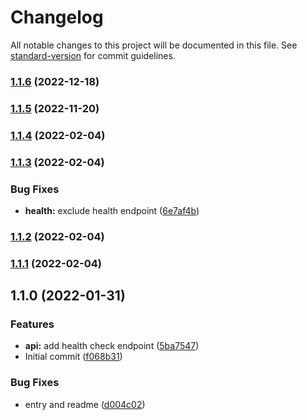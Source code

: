 # Changelog

All notable changes to this project will be documented in this file. See [standard-version](https://github.com/conventional-changelog/standard-version) for commit guidelines.

### [1.1.6](https://github.com/eyzi/cdn/compare/v1.1.5...v1.1.6) (2022-12-18)

### [1.1.5](https://github.com/eyzi/cdn/compare/v1.1.4...v1.1.5) (2022-11-20)

### [1.1.4](https://github.com/eyzi/cdn/compare/v1.1.3...v1.1.4) (2022-02-04)

### [1.1.3](https://github.com/eyzi/cdn/compare/v1.1.2...v1.1.3) (2022-02-04)


### Bug Fixes

* **health:** exclude health endpoint ([6e7af4b](https://github.com/eyzi/cdn/commit/6e7af4bfccad7865cd3b1560bb4588a974318360))

### [1.1.2](https://github.com/eyzi/cdn/compare/v1.1.0...v1.1.2) (2022-02-04)

### [1.1.1](https://github.com/eyzi/cdn/compare/v1.1.0...v1.1.1) (2022-02-04)

## 1.1.0 (2022-01-31)


### Features

* **api:** add health check endpoint ([5ba7547](https://github.com/eyzi/cdn/commit/5ba7547aa62a8cf8146a9b7c0c6530bea9716d1f))
* Initial commit ([f068b31](https://github.com/eyzi/cdn/commit/f068b314357e4348bd2f603608455e233067628a))


### Bug Fixes

* entry and readme ([d004c02](https://github.com/eyzi/cdn/commit/d004c02eb8ebe941eb1e2017bd3ae871ad280e55))
